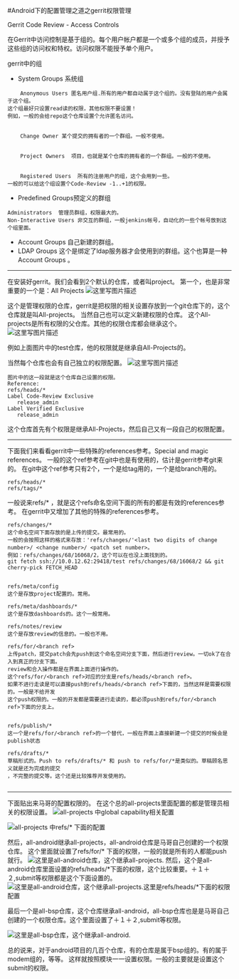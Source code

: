 #Android下的配置管理之道之gerrit权限管理


Gerrit Code Review - Access Controls

在Gerrit中访问控制是基于组的。每个用户帐户都是一个或多个组的成员，并授予这些组的访问权和特权。访问权限不能授予单个用户。

gerrit中的组

 - System Groups 系统组
```
    Anonymous Users 匿名用户组.所有的用户都自动属于这个组的。没有登陆的用户会属于这个组。
这个组最好只设置read读的权限，其他权限不要设置！
例如，一般的会给repo这个仓库设置个允许匿名访问。


    Change Owner 某个提交的拥有者的一个群组。一般不使用。


    Project Owners  项目，也就是某个仓库的拥有者的一个群组。一般的不使用。


    Registered Users  所有的注册用户的组，这个会用到一些。
一般的可以给这个组设置个Code-Review -1..+1的权限。
```

 - Predefined Groups预定义的群组
 

```
Administrators  管理员群组，权限最大的。
Non-Interactive Users 非交互的群组，一般jenkins帐号，自动化的一些个帐号放到这个组里面。
```

 - Account Groups  自己新建的群组。
 - LDAP Groups   这个是绑定了ldap服务器才会使用到的群组。这个也算是一种Account Groups 。


----------
在安装好gerrit。我们会看到2个默认的仓库，或者叫project。
第一个，也是非常重要的一个是：All Projects
![这里写图片描述](./images/Android下的配置管理之道之gerrit权限管理_1.png)

这个是管理权限的仓库，gerrit是把权限的相关设置存放到一个git仓库下的，这个仓库就是叫All-projects。
当然自己也可以定义新建权限的仓库。
这个All-projects是所有权限的父仓库。其他的权限仓库都会继承这个。
![这里写图片描述](./images/Android下的配置管理之道之gerrit权限管理_2.png)

例如上面图片中的test仓库，他的权限就是继承自All-Projects的。

当然每个仓库也会有自己独立的权限配置。
![这里写图片描述](./images/Android下的配置管理之道之gerrit权限管理_3.png)

```
图片中的这一段就是这个仓库自己设置的权限。
Reference:	
refs/heads/*
Label Code-Review Exclusive
   release_admin
Label Verified Exclusive
   release_admin
```
这个仓库首先有个权限是继承All-Projects，然后自己又有一段自己的权限配置。


----------
下面我们来看看gerrit中一些特殊的references参考。Special and magic references。
一般的这个ref参考在git中也是有使用的，估计是gerrit参考git来的。
在git中这个ref参考只有2个，一个是给tag用的，一个是给branch用的。

```
refs/heads/*
refs/tags/*
```
一般说来refs/* ，就是这个refs命名空间下面的所有的都是有效的references参考。
在gerrit中又增加了其他的特殊的references参考。

```
refs/changes/*
这个命名空间下面存放的是上传的提交。最常用的。
一般的会按照这样的格式来存放：'refs/changes/'<last two digits of change number>/ <change number>/ <patch set number>。
例如：refs/changes/68/16068/2，这个可以在也没上面找到的。
git fetch ssh://10.0.12.62:29418/test refs/changes/68/16068/2 && git cherry-pick FETCH_HEAD


refs/meta/config
这个是存放project配置的。常用。

refs/meta/dashboards/*
这个是存放dashboards的。这个一般常用。

refs/notes/review
这个是存放review的信息的。一般也不用。
```

```
refs/for/<branch ref>
上传patch，提交patch会先push到这个命名空间分支下面，然后进行review。一切ok了在合入到真正的分支下面。
review和合入操作都是在界面上面进行操作的。
这个refs/for/<branch ref>对应的分支是refs/heads/<branch ref>。
如果不进行走读是可以直接push到refs/heads/<branch ref>下面的，当然这样是需要权限的。一般是不给开发
这个push权限的。一般的开发都是需要进行走读的，都必须push到refs/for/<branch ref>下面的分支上。


refs/publish/*
这一个是refs/for/<branch ref>的一个替代，一般在界面上直接新建一个提交的时候会是publish状态

refs/drafts/*
草稿形式的。Push to refs/drafts/* 和 push to refs/for/*是类似的。草稿顾名思义就是还为完成的提交
，不完整的提交等。这个还是比较推荐开发使用的。


```


----------
下面贴出来马哥的配置权限的。
在这个总的all-projects里面配置的都是管理员相关的权限设置。
![all-projects 中global capability相关配置](./images/Android下的配置管理之道之gerrit权限管理_4.png)


![all-projects 中refs/* 下面的配置](./images/Android下的配置管理之道之gerrit权限管理_5.png)

然后，all-android继承all-projects，all-android仓库是马哥自己创建的一个权限仓库。
这个里面就设置了refs/for/*  下面的权限，一般的就是所有的人都能push就行。
![这里是all-android仓库，这个继承all-projects.](./images/Android下的配置管理之道之gerrit权限管理_6.png)
然后，这个是all-android仓库里面设置的refs/heads/*下面的权限，这个比较重要。＋１＋２,submit等权限都是这个下面设置的。
![这里是all-android仓库，这个继承all-projects.这里是refs/heads/*下面的权限配置](./images/Android下的配置管理之道之gerrit权限管理_7.png)


最后一个是all-bsp仓库，这个仓库继承all-android，all-bsp仓库也是是马哥自己创建的一个权限仓库。这个里面设置了＋１＋２,submit等权限。

![这里是all-bsp仓库，这个继承all-android.](./images/Android下的配置管理之道之gerrit权限管理_8.png)

总的说来，对于android项目的几百个仓库，有的仓库是属于bsp组的。有的属于modem组的，等等。
这样就按照模块一一设置权限。一般的主要就是设置这个submit的权限。
